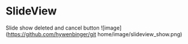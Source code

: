 # SlideView
Slide show deleted and cancel button
![image](https://github.com/hywenbinger/git home/image/slideview_show.png)
